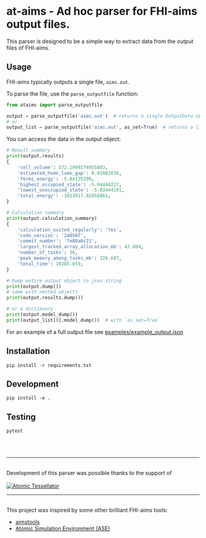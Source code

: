 # at-aims - Ad hoc parser for FHI-aims output files.

This parser is designed to be a simple way to extract data from the output files of FHI-aims.

## Usage
FHI-aims typically outputs a single file, `aims.out`.

To parse the file, use the `parse_outputfile` function:
```python
from ataims import parse_outputfile

output = parse_outputfile('aims.out')  # returns a single OutputData object
# or
output_list = parse_outputfile('aims.out', as_set=True)  # returns a list of parsed data
```

You can access the data in the output object:
```python
# Result summary
print(output.results)
{
    'cell_volume': 572.2999274955883,
    'estimated_homo_lumo_gap': 0.01002036,
    'fermi_energy': -5.04135398,
    'highest_occupied_state': -5.04446227,
    'lowest_unoccupied_state': -5.03444191,
    'total_energy': -3013017.92658861,
}

# Calculation summary
print(output.calculation_summary)
{
    'calculation_exited_regularly': 'Yes',
    'code_version': '240507',
    'commit_number': '7e80a0c21',
    'largest_tracked_array_allocation_mb': 42.804,
    'number_of_tasks': 36,
    'peak_memory_among_tasks_mb': 326.687,
    'total_time': 10285.059,
}

# Dump entire output object to json string
print(output.dump())
# same with nested objects
print(output.results.dump())

# or a dictionary
print(output.model_dump())
print(output_list[0].model_dump())  # with `as_set=True`
```

For an example of a full output file see [examples/example_output.json](examples/example_output.json)

## Installation
```pip install -r requirements.txt```

## Development
```pip install -e .```

## Testing
```pytest```

<br/>
<br/>
<hr/>
<br/>
Development of this parser was possible thanks to the support of
<br/>
<br/>
<a href="https://atomictessellator.com">
    <img src="docs/at_logo.png" alt="Atomic Tessellator">
</a>
<br/>
<hr/>
<br/>
This project was inspired by some other brilliant FHI-aims tools:

- [aimstools](https://github.com/romankempt/aimstools/)
- [Atomic Simulation Environment (ASE)](https://gitlab.com/ase/ase)

